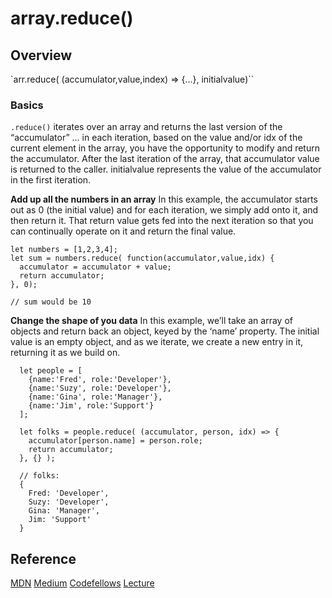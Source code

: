 # array.reduce()
## Overview
`arr.reduce( (accumulator,value,index) => {...}, initialvalue)``

### Basics
`.reduce()` iterates over an array and returns the last version of the “accumulator” … in each iteration, based on the value and/or idx of the current element in the array, you have the opportunity to modify and return the accumulator. After the last iteration of the array, that accumulator value is returned to the caller. initialvalue represents the value of the accumulator in the first iteration.

**Add up all the numbers in an array** In this example, the accumulator starts out as 0 (the initial value) and for each iteration, we simply add onto it, and then return it. That return value gets fed into the next iteration so that you can continually operate on it and return the final value.
```
let numbers = [1,2,3,4];
let sum = numbers.reduce( function(accumulator,value,idx) {
  accumulator = accumulator + value;
  return accumulator;
}, 0);

// sum would be 10
```
**Change the shape of you data** In this example, we’ll take an array of objects and return back an object, keyed by the ‘name’ property. The initial value is an empty object, and as we iterate, we create a new entry in it, returning it as we build on.
```
  let people = [
    {name:'Fred', role:'Developer'},
    {name:'Suzy', role:'Developer'},
    {name:'Gina', role:'Manager'},
    {name:'Jim', role:'Support'}
  ];
  
  let folks = people.reduce( (accumulator, person, idx) => {
    accumulator[person.name] = person.role;
    return accumulator;
  }, {} );
  
  // folks:
  {
    Fred: 'Developer',
    Suzy: 'Developer',
    Gina: 'Manager',
    Jim: 'Support'
  }
  ```
  
## Reference
[MDN](https://developer.mozilla.org/en-US/docs/Web/JavaScript/Reference/Global_Objects/Array/reduce)
[Medium](https://jefflongbeard.medium.com/understanding-foreach-map-filter-and-find-in-javascript-f91da93b9f2c)
[Codefellows](https://codefellows.github.io/code-301-guide/curriculum/class-06/challenges/)
[Lecture](https://youtu.be/_uICFozlNYE?si=MCXjuk76kTYXdlKR)